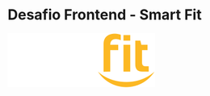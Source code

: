 <h1>Desafio Frontend - Smart Fit</h1>

<img src='https://github.com/Fernanda-Kipper/smartfit-frontend-challenge/blob/main/src/assets/images/svg/logo.svg'>
